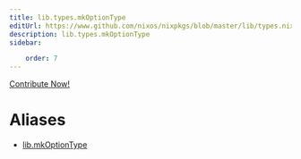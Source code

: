 ```yaml
---
title: lib.types.mkOptionType
editUrl: https://www.github.com/nixos/nixpkgs/blob/master/lib/types.nix#L109C5
description: lib.types.mkOptionType
sidebar:

    order: 7
---
```


<a href="https://www.github.com/nixos/nixpkgs/blob/master/lib/types.nix#L109C5">Contribute Now!</a>


# Aliases

- [lib.mkOptionType](reference/lib/lib-mkOptionType)


